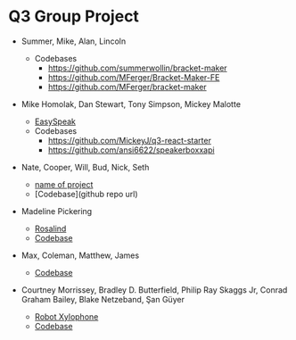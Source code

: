 # Q3 Group Project

* Summer, Mike, Alan, Lincoln
  * Codebases
    * https://github.com/summerwollin/bracket-maker
    * https://github.com/MFerger/Bracket-Maker-FE
    * https://github.com/MFerger/bracket-maker

* Mike Homolak, Dan Stewart, Tony Simpson, Mickey Malotte
  * [EasySpeak](https://easy-speak.herokuapp.com/)
  * Codebases
    * https://github.com/MickeyJ/q3-react-starter
    * https://github.com/ansi6622/speakerboxxapi

* Nate, Cooper, Will, Bud, Nick, Seth
  * [name of project](url)
  * [Codebase](github repo url)

* Madeline Pickering
  * [Rosalind](https://rosalind-app.herokuapp.com/)
  * [Codebase](https://github.com/madelinepick/rosalind)

* Max, Coleman, Matthew, James
  * [Codebase](https://github.com/MSturges/YodelApp)

* Courtney Morrissey, Bradley D. Butterfield, Philip Ray Skaggs Jr, Conrad Graham Bailey, Blake Netzeband, Şan Güyer
  * [Robot Xylophone](https://robot-xylophone.herokuapp.com/)
  * [Codebase](https://github.com/artnoisenik/bm-machine)
